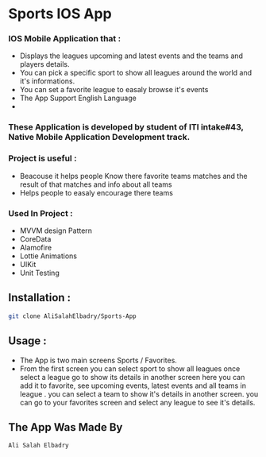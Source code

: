 # Sports IOS App
### IOS Mobile Application that :
* Displays the leagues upcoming and latest events and the teams and players details. 
* You can pick a specific sport to show all leagues around the world and it's informations.
* You can set a favorite league to easaly browse it's events
* The App Support English Language
* 
### These Application is developed by student of ITI intake#43, Native Mobile Application Development track.

### Project is useful :
* Beacouse it helps people Know there favorite teams matches and the result of that matches and info about all teams
* Helps people to easaly encourage there teams 

### Used In Project :

 * MVVM design Pattern
 * CoreData
 * Alamofire
 * Lottie Animations 
 * UIKit
 * Unit Testing

## Installation :
```bash
git clone AliSalahElbadry/Sports-App
```

## Usage :
* The App is two main screens Sports / Favorites.
 * From the first screen  you can select sport to show all leagues once select a league 
  go to show its details in another screen here you can add it to favorite, see upcoming events, latest events and all teams in league .
  you can select a team to show it's details in another screen.
   you can go to your favorites screen and select any league to see it's details.
## The App Was Made By
 ```bash
 Ali Salah Elbadry 
 ```
